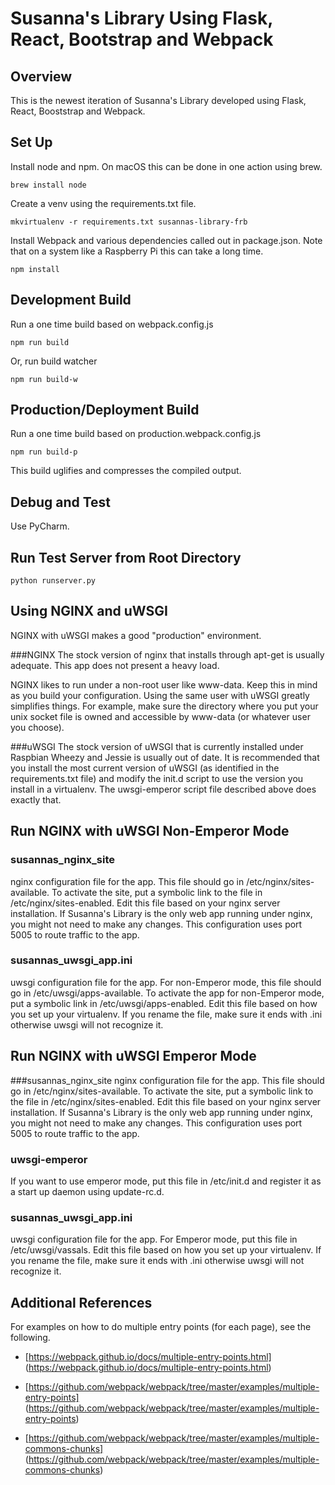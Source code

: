 # Susanna's Library Using Flask, React, Bootstrap and Webpack

## Overview
This is the newest iteration of Susanna's Library developed using 
Flask, React, Booststrap and Webpack.

## Set Up
Install node and npm. On macOS this can be done in one action
using brew.

    brew install node

Create a venv using the requirements.txt file.

    mkvirtualenv -r requirements.txt susannas-library-frb

Install Webpack and various dependencies called out in package.json. Note that on a system 
like a Raspberry Pi this can take a long time.

    npm install

## Development Build
Run a one time build based on webpack.config.js

    npm run build
    
Or, run build watcher

    npm run build-w

## Production/Deployment Build
Run a one time build based on production.webpack.config.js

    npm run build-p
    
This build uglifies and compresses the compiled output.
## Debug and Test
Use PyCharm.

## Run Test Server from Root Directory

    python runserver.py

## Using NGINX and uWSGI
NGINX with uWSGI makes a good "production" environment.

###NGINX
The stock version of nginx that installs through apt-get is usually adequate. This app does not
present a heavy load.

NGINX likes to run under a non-root user like www-data. Keep this in mind as you build your configuration.
Using the same user with uWSGI greatly simplifies things. For example, make sure the directory where you put
your unix socket file is owned and accessible by www-data (or whatever user you choose).

###uWSGI
The stock version of uWSGI that is currently installed under Raspbian Wheezy and Jessie is usually out of date. 
It is recommended that you install the most current version of uWSGI (as identified in the requirements.txt file)
and modify the init.d script to use the version you install in a virtualenv. The uwsgi-emperor script file
described above does exactly that.


## Run NGINX with uWSGI Non-Emperor Mode

### susannas_nginx_site
nginx configuration file for the app. This file should go in /etc/nginx/sites-available.
To activate the site, put a symbolic link to the file in /etc/nginx/sites-enabled.
Edit this file based on your nginx server installation. If Susanna's Library is the only web app running
under nginx, you might not need to make any changes. This configuration uses port 5005 to route
traffic to the app.

### susannas_uwsgi_app.ini 
uwsgi configuration file for the app. For non-Emperor mode,
this file should go in /etc/uwsgi/apps-available.
To activate the app for non-Emperor mode, put a symbolic link in /etc/uwsgi/apps-enabled.
Edit this file based on how you set up your virtualenv. If you rename the file, make sure it ends
with .ini otherwise uwsgi will not recognize it.

## Run NGINX with uWSGI Emperor Mode
###susannas_nginx_site
nginx configuration file for the app. This file should go in /etc/nginx/sites-available.
To activate the site, put a symbolic link to the file in /etc/nginx/sites-enabled.
Edit this file based on your nginx server installation. If Susanna's Library is the only web app running
under nginx, you might not need to make any changes. This configuration uses port 5005 to route
traffic to the app.

### uwsgi-emperor
If you want to use emperor mode, put this file in /etc/init.d and register it as
a start up daemon using update-rc.d.

### susannas_uwsgi_app.ini
uwsgi configuration file for the app.
For Emperor mode, put this file in /etc/uwsgi/vassals.
Edit this file based on how you set up your virtualenv. If you rename the file, make sure it ends
with .ini otherwise uwsgi will not recognize it.

## Additional References
For examples on how to do multiple entry points (for each page),
see the following.

- [https://webpack.github.io/docs/multiple-entry-points.html]
(https://webpack.github.io/docs/multiple-entry-points.html)

- [https://github.com/webpack/webpack/tree/master/examples/multiple-entry-points]
(https://github.com/webpack/webpack/tree/master/examples/multiple-entry-points)

- [https://github.com/webpack/webpack/tree/master/examples/multiple-commons-chunks]
(https://github.com/webpack/webpack/tree/master/examples/multiple-commons-chunks)
